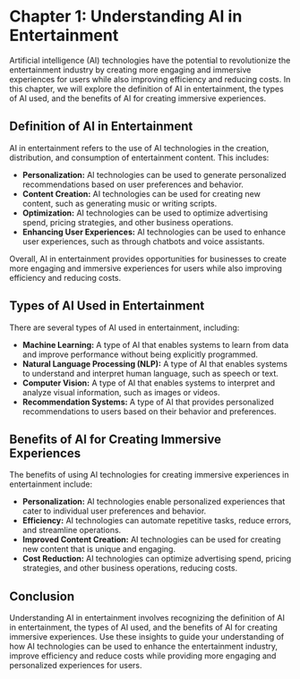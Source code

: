 Chapter 1: Understanding AI in Entertainment
============================================

Artificial intelligence (AI) technologies have the potential to revolutionize the entertainment industry by creating more engaging and immersive experiences for users while also improving efficiency and reducing costs. In this chapter, we will explore the definition of AI in entertainment, the types of AI used, and the benefits of AI for creating immersive experiences.

Definition of AI in Entertainment
---------------------------------

AI in entertainment refers to the use of AI technologies in the creation, distribution, and consumption of entertainment content. This includes:

* **Personalization:** AI technologies can be used to generate personalized recommendations based on user preferences and behavior.
* **Content Creation:** AI technologies can be used for creating new content, such as generating music or writing scripts.
* **Optimization:** AI technologies can be used to optimize advertising spend, pricing strategies, and other business operations.
* **Enhancing User Experiences:** AI technologies can be used to enhance user experiences, such as through chatbots and voice assistants.

Overall, AI in entertainment provides opportunities for businesses to create more engaging and immersive experiences for users while also improving efficiency and reducing costs.

Types of AI Used in Entertainment
---------------------------------

There are several types of AI used in entertainment, including:

* **Machine Learning:** A type of AI that enables systems to learn from data and improve performance without being explicitly programmed.
* **Natural Language Processing (NLP):** A type of AI that enables systems to understand and interpret human language, such as speech or text.
* **Computer Vision:** A type of AI that enables systems to interpret and analyze visual information, such as images or videos.
* **Recommendation Systems:** A type of AI that provides personalized recommendations to users based on their behavior and preferences.

Benefits of AI for Creating Immersive Experiences
-------------------------------------------------

The benefits of using AI technologies for creating immersive experiences in entertainment include:

* **Personalization:** AI technologies enable personalized experiences that cater to individual user preferences and behavior.
* **Efficiency:** AI technologies can automate repetitive tasks, reduce errors, and streamline operations.
* **Improved Content Creation:** AI technologies can be used for creating new content that is unique and engaging.
* **Cost Reduction:** AI technologies can optimize advertising spend, pricing strategies, and other business operations, reducing costs.

Conclusion
----------

Understanding AI in entertainment involves recognizing the definition of AI in entertainment, the types of AI used, and the benefits of AI for creating immersive experiences. Use these insights to guide your understanding of how AI technologies can be used to enhance the entertainment industry, improve efficiency and reduce costs while providing more engaging and personalized experiences for users.
